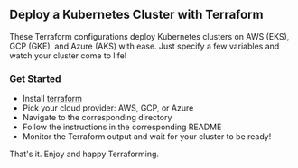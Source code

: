 ## Deploy a Kubernetes Cluster with Terraform
These Terraform configurations deploy Kubernetes clusters on AWS (EKS), GCP (GKE), and Azure (AKS) with ease. Just specify a few variables and watch your cluster come to life!

### Get Started
- Install [terraform](https://developer.hashicorp.com/terraform/downloads)
- Pick your cloud provider: AWS, GCP, or Azure
- Navigate to the corresponding directory
- Follow the instructions in the corresponding README
- Monitor the Terraform output and wait for your cluster to be ready!

That's it. Enjoy and happy Terraforming.
